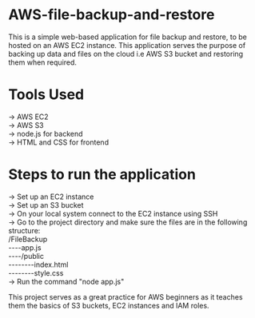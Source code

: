 # AWS-file-backup-and-restore
This is a simple web-based application for file backup and restore, to be hosted on an AWS EC2 instance. This application serves the purpose of backing up data and files on the cloud i.e AWS S3 bucket and restoring them when required.

# Tools Used
-> AWS EC2  
-> AWS S3  \
-> node.js for backend  
-> HTML and CSS for frontend

# Steps to run the application
-> Set up an EC2 instance  
-> Set up an S3 bucket  
-> On your local system connect to the EC2 instance using SSH  
-> Go to the project directory and make sure the files are in the following structure:  
/FileBackup  
----app.js  
----/public  
--------index.html  
--------style.css  
-> Run the command "node app.js"

This project serves as a great practice for AWS beginners as it teaches them the basics of S3 buckets, EC2 instances and IAM roles.
